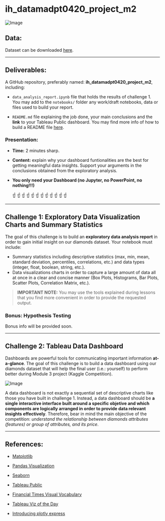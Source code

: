 # **ih_datamadpt0420_project_m2**

![Image](https://yourdiamondteacher.com/wp-content/uploads/2015/02/Yourdiamondteacher.jpg)

## **Data:**

Dataset can be downloaded [here](http://www.potacho.com/files/ironhack/diamonds_train.csv). 

---

## **Deliverables:**

A GitHub repository, preferably named: **ih_datamadpt0420_project_m2**, including:

- `data_analysis_report.ipynb` file that holds the results of challenge 1. You may add to the `notebooks/` folder any work/draft notebooks, data or files used to build your report.

- `README.md` file explaining the job done, your main conclusions and the **link** to your Tableau Public dashboard. You may find more info of how to build a README file [here](https://github.com/potacho/data-project-template/blob/master/README.md).

### **Presentation:**

- **Time:** 2 minutes sharp.
- **Content:** explain why your dashboard funtionalities are the best for getting meaningful data insights. Support your arguments in the conclusions obtained from the exploratory analysis.
- **You only need your Dashboard (no Jupyter, no PowerPoint, no nothing!!!)**

    :point_up: :point_up: :point_up: :point_up: :point_up: :point_up: :point_up: :point_up: :point_up: :point_up: :point_up: :point_up:

---

## **Challenge 1: Exploratory Data Visualization Charts and Summary Statistics**

The goal of this challenge is to build an **exploratory data analysis report** in order to gain initial insight on our diamonds dataset. Your notebook must include:

- Summary statistics including descriptive statistics (max, min, mean, standard deviation, percentiles, correlations, etc.) and data types (integer, float, boolean, string, etc.).
- Data visualizations charts in order to capture a large amount of data all at once in a clear and concise manner (Box Plots, Histograms, Bar Plots, Scatter Plots, Correlation Matrix, etc.).

> **IMPORTANT NOTE:** You may use the tools explained during lessons that you find more convenient in order to provide the requested output. 


### **Bonus: Hypothesis Testing**

Bonus info will be provided soon.

---
## **Challenge 2: Tableau Data Dashboard**

Dashboards are powerful tools for communicating important information **at-a-glance**. The goal of this challenge is to build a data dashboard using our diamonds dataset that will help the final user (i.e.: yourself) to perform better during Module 3 project (Kaggle Competition). 

![Image](https://cdnl.tblsft.com/sites/default/files/blog/2_45.png)


A data dashboard is not exactly a sequential set of descriptive charts like those you have built in challenge 1. Instead, a data dashboard should be **a single interactive interface built around a specific objetive and which components are logically arranged in order to provide data relevant insights effectively**. Therefore, bear in mind the main objective of the competition: _understand the relationship between diamonds attributes (features) or group of attributes, and its price_.


--- 

## **References:**

- [Matplotlib](https://matplotlib.org/)

- [Pandas Visualization](https://pandas.pydata.org/pandas-docs/stable/user_guide/visualization.html)

- [Seaborn](https://seaborn.pydata.org/)

- [Tableau Public](https://public.tableau.com/)


- [Financial Times Visual Vocabulary](https://github.com/ft-interactive/chart-doctor/tree/master/visual-vocabulary)

- [Tableau Viz of the Day](https://public.tableau.com/es-es/gallery/?tab=viz-of-the-day&type=viz-of-the-day)

- [Introducing plotly express](https://medium.com/plotly/introducing-plotly-express-808df010143d)
